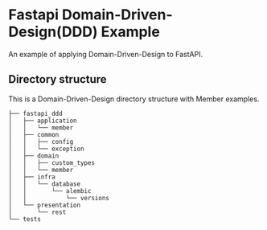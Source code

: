 # Fastapi Domain-Driven-Design(DDD) Example
An example of applying Domain-Driven-Design to FastAPI.


## Directory structure
This is a Domain-Driven-Design directory structure with Member examples.

```
├── fastapi_ddd
│   ├── application
│   │   └── member
│   ├── common
│   │   ├── config
│   │   └── exception
│   ├── domain
│   │   ├── custom_types
│   │   └── member
│   ├── infra
│   │   └── database
│   │       └── alembic
│   │           └── versions
│   └── presentation
│       └── rest
└── tests
```
